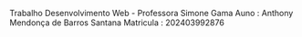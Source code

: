 Trabalho Desenvolvimento Web - Professora Simone Gama
Auno : Anthony Mendonça de Barros Santana
Matricula : 202403992876
